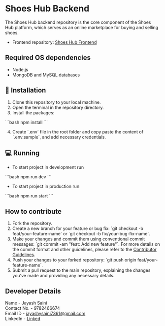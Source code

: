 # Shoes Hub Backend

The Shoes Hub backend repository is the core component of the Shoes Hub platform, which serves as an online marketplace for buying and selling shoes.

- Frontend repository: [Shoes Hub Frontend](https://github.com/JayashSaini/ShoesHubFrontend)

## Required OS dependencies

- Node.js
- MongoDB and MySQL databases

## 🏁 Installation

1. Clone this repository to your local machine.
2. Open the terminal in the repository directory.
3. Install the packages:

\`\`\`bash
npm install
\`\`\`

4. Create \`.env\` file in the root folder and copy paste the content of \`.env.sample\`, and add necessary credentials.

## 💻 Running

- To start project in development run

\`\`\`bash
npm run dev
\`\`\`

- To start project in production run

\`\`\`bash
npm run start
\`\`\`

## How to contribute

1. Fork the repository.
2. Create a new branch for your feature or bug fix: \`git checkout -b feat/your-feature-name\` or \`git checkout -b fix/your-bug-fix-name\`.
3. Make your changes and commit them using conventional commit messages: \`git commit -am "feat: Add new feature"\`. For more details on the commit format and other guidelines, please refer to the [Contributor Guidelines](./CONTRIBUTING.md).
4. Push your changes to your forked repository: \`git push origin feat/your-feature-name\`.
5. Submit a pull request to the main repository, explaining the changes you've made and providing any necessary details.

## Developer Details

Name - Jayash Saini <br>
Contact No. - 9782466674 <br>
Email ID - jayashysaini7361@gmail.com <br>
LinkedIn - [Linked](https://www.linkedin.com/in/jayash-saini-371bb0267/)
